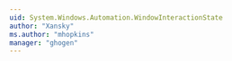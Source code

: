 ```yaml
---
uid: System.Windows.Automation.WindowInteractionState
author: "Xansky"
ms.author: "mhopkins"
manager: "ghogen"
---
```

